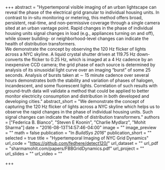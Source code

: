 +++
abstract = "Hypertemporal visible imaging of an urban lightscape can reveal the phase of the electrical grid granular to individual housing units. In contrast to in-situ monitoring or metering, this method offers broad, persistent, real-time, and non-permissive coverage through a single camera sited at an urban vantage point. Rapid changes in the phase of individual housing units signal changes in load (e.g., appliances turning on and off), while slower building- or neighborhood-level changes can indicate the health of distribution transformers. <br/> We demonstrate the concept by observing the 120 Hz flicker of lights across a NYC skyline. A liquid crystal shutter driven at 119.75 Hz down-converts the flicker to 0.25 Hz, which is imaged at a 4 Hz cadence by an inexpensive CCD camera; the grid phase of each source is determined by analysis of its sinusoidal light curve over an imaging “burst” of some 25 seconds. Analysis of bursts taken at ∼ 15 minute cadence over several hours demonstrates both the stability and variation of phases of halogen, incandescent, and some fluorescent lights. Correlation of such results with ground-truth data will validate a method that could be applied to better monitor electricity consumption and distribution in both developed and developing cities."
abstract_short = "We demonstrate the concept of capturing the 120 Hz flicker of lights across a NYC skyline which helps us to observe the rapid changes in the phase of individual housing units. Such signal changes can indicate the health of distribution transformers."
authors = ["Federica B. Bianco", "Steven E Koonin", "Charlie Mydlarz", "Mohit Sharma"]
date = "2016-08-13T14:57:46-04:00"
image = ""
image_preview = ""
math = false
publication = "In *BuildSys 2016*"
publication_short = ""
selected = true
title = "Hypertemporal Imaging of NYC Grid Dynamics"
url_code = "https://github.com/fedhere/detect120/"
url_dataset = ""
url_pdf = "sharmamohit.com/papers/FBBGridDynamics.pdf"
url_project = ""
url_slides = ""
url_video = ""

+++

